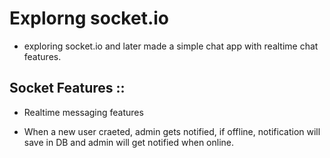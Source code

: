 # Explorng socket.io

- exploring socket.io and later made a simple chat app with realtime chat features.

## Socket Features ::

- Realtime messaging features

- When a new user craeted, admin gets notified, if offline, notification will save in DB and admin will get notified when online.
